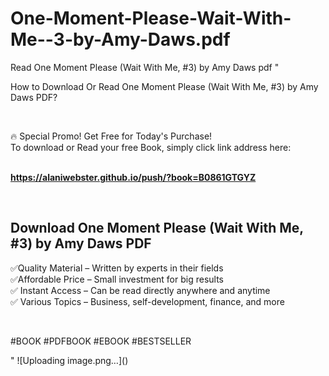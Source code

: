 # One-Moment-Please-Wait-With-Me--3-by-Amy-Daws.pdf
Read One Moment Please (Wait With Me, #3) by Amy Daws pdf
"<p>How to Download Or Read One Moment Please (Wait With Me, #3) by Amy Daws PDF?</p>
<p>&nbsp;</p>
<p>&#128293;  Special Promo! Get Free for Today's Purchase!<br />To download or Read your free Book, simply click link address here:&nbsp;<br />&nbsp;</p>
<p><a href=""https://alaniwebster.github.io/push/?book=B0861GTGYZ""><strong>https://alaniwebster.github.io/push/?book=B0861GTGYZ</strong></a></p>
<p>&nbsp;</p>
<h2>Download One Moment Please (Wait With Me, #3) by Amy Daws PDF</h2>
<p>&#x2705;Quality Material &ndash; Written by experts in their fields<br />&#x2705;Affordable Price &ndash; Small investment for big results<br />&#x2705; Instant Access &ndash; Can be read directly anywhere and anytime<br />&#x2705; Various Topics &ndash; Business, self-development, finance, and more</p>
<p>&nbsp;</p>
<p>#BOOK #PDFBOOK #EBOOK #BESTSELLER</p>
"
![Uploading image.png…]()
